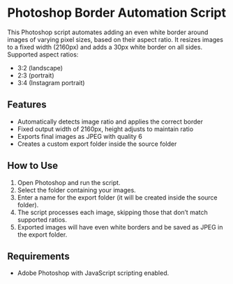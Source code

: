 # Photoshop Border Automation Script

This Photoshop script automates adding an even white border around images of varying pixel sizes, based on their aspect ratio. It resizes images to a fixed width (2160px) and adds a 30px white border on all sides. Supported aspect ratios:

-   3:2 (landscape)
-   2:3 (portrait)
-   3:4 (Instagram portrait)

## Features

-   Automatically detects image ratio and applies the correct border
-   Fixed output width of 2160px, height adjusts to maintain ratio
-   Exports final images as JPEG with quality 6
-   Creates a custom export folder inside the source folder

## How to Use

1. Open Photoshop and run the script.
2. Select the folder containing your images.
3. Enter a name for the export folder (it will be created inside the source folder).
4. The script processes each image, skipping those that don’t match supported ratios.
5. Exported images will have even white borders and be saved as JPEG in the export folder.

## Requirements

-   Adobe Photoshop with JavaScript scripting enabled.
